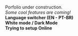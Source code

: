 Porfolio under construction.
<br>
<i> Some cool features are coming! </i> <br>
<b> Language switcher (EN - PT-BR) </b> <br>
<b> White mode / Dark Mode <br>
<b> Trying to setup Online </b>

